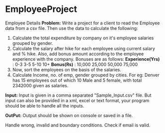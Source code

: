 # EmployeeProject
Employee Details
**Problem:**
Write a project for a client to read the Employee data from a csv file. Then use the data to calculate the following:
1. Calculate the total expenditure by company on it's employee salaries grouped by gender.
2. Calculate the salary after hike for each employee using current salary and % hike. Also, add bonus amount according to the employee experience with the company. Bonuses are as follows:
   **Experience(Yrs)** :  0-3       3-5     5-10      10+
   **Bonus(Rs)**       : 10,000   25,000   50,000   75,000
3. Now, sort the employees on the basis of the salaries.
4. Calculate Income, no. of emp, gender grouped by cities. For eg: Denver has 15 employees out of which 10 Male and 5 female, with total 2342000 given as salaries. 

**Input:** Input is given in a comma separated "Sample_Input.csv" file. But input can also be provided in a xml, excel or text format, your program should be able to handle all the inputs.

**OutPut:** Output should be shown on console or saved in a file.

Handle wrong, invalid and boundary conditions. Check if email is valid.
